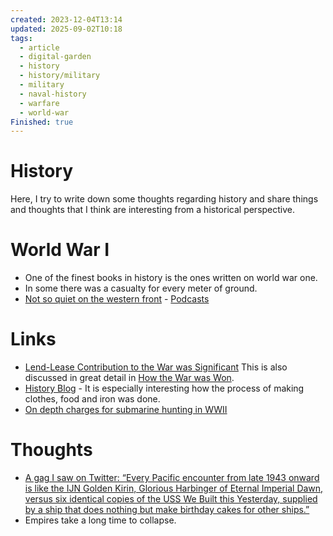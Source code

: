 ```yaml
---
created: 2023-12-04T13:14
updated: 2025-09-02T10:18
tags:
  - article
  - digital-garden
  - history
  - history/military
  - military
  - naval-history
  - warfare
  - world-war
Finished: true
---
```



# History
Here, I try to write down some thoughts regarding history and share things and thoughts that I think are interesting from a historical perspective.




# World War I
- One of the finest books in history is the ones written on world war one. 
- In some there was a casualty for every meter of ground. 
- [Not so quiet on the western front](https://open.spotify.com/show/64bg6BvW4OlrrtbgSpBtDz?si=768e10daf89f467b) - [Podcasts](../Podcasts/Podcasts.md)


# Links
- [Lend-Lease Contribution to the War was Significant](https://www.rferl.org/a/did-us-lend-lease-aid-tip-the-balance-in-soviet-fight-against-nazi-germany/30599486.html) This is also discussed in great detail in [How the War was Won](../Books/Book%20Reviews/History/Europe/How%20the%20War%20was%20Won.md). 
- [History Blog](https://acoup.blog/) - It is especially interesting how the process of making clothes, food and iron was done. 
- [On depth charges for submarine hunting in WWII](https://www.navalgazing.net/OR-in-the-Atlantic)

# Thoughts 
- [A gag I saw on Twitter: “Every Pacific encounter from late 1943 onward is like the IJN Golden Kirin, Glorious Harbinger of Eternal Imperial Dawn, versus six identical copies of the USS We Built this Yesterday, supplied by a ship that does nothing but make birthday cakes for other ships.”](https://bsky.app/profile/theraseth.bsky.social/post/3kg24mgsxd72w)
- Empires take a long time to collapse. 


